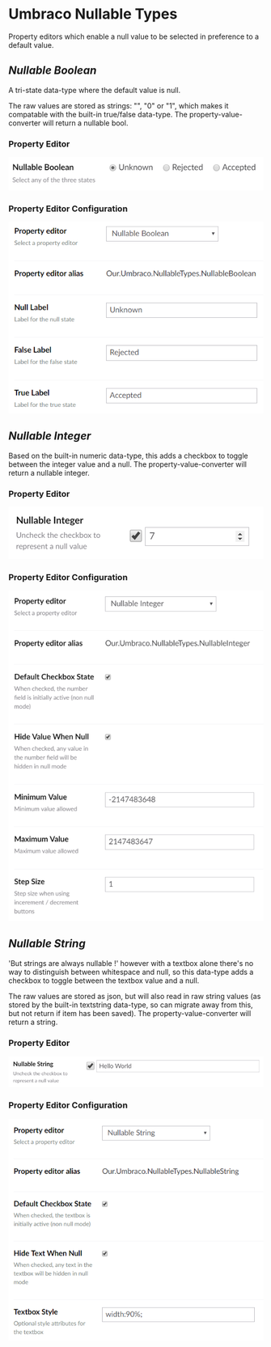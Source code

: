 # Umbraco Nullable Types
Property editors which enable a null value to be selected in preference to a default value.


## _Nullable Boolean_
A tri-state data-type where the default value is null.

The raw values are stored as strings: "", "0" or "1", which makes it compatable with the built-in true/false data-type.
The property-value-converter will return a nullable bool.

### Property Editor

![Property Editor Example](docs/NullableBooleanPropertyEditor.png)
    
### Property Editor Configuration

![Property Editor Configuration Example](docs/NullableBooleanPropertyEditorConfiguration.png)


## _Nullable Integer_
Based on the built-in numeric data-type, this adds a checkbox to toggle between the integer value and a null.
The property-value-converter will return a nullable integer.

### Property Editor

![Property Editor Example](docs/NullableIntegerPropertyEditor.png)
    
### Property Editor Configuration

![Property Editor Configuration Example](docs/NullableIntegerPropertyEditorConfiguration.png)


## _Nullable String_
'But strings are always nullable !' however with a textbox alone there's no way to distinguish between whitespace and null, 
so this data-type adds a checkbox to toggle between the textbox value and a null.

The raw values are stored as json, but will also read in raw string values (as stored by the built-in textstring data-type, so can migrate away from this, but not return if item has been saved).
The property-value-converter will return a string.

### Property Editor

![Property Editor Example](docs/NullableStringPropertyEditor.png)
    
### Property Editor Configuration

![Property Editor Configuration Example](docs/NullableStringPropertyEditorConfiguration.png)

